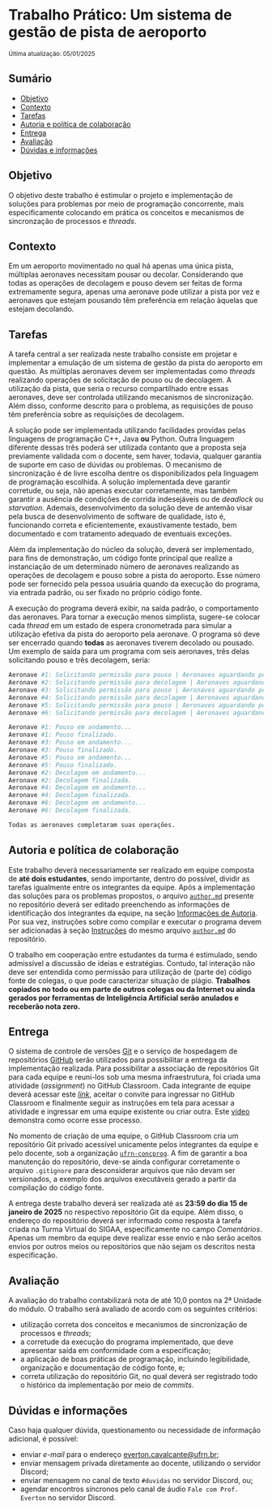 # Trabalho Prático: Um sistema de gestão de pista de aeroporto

<sub>Última atualização: 05/01/2025</sub>

## Sumário

- [Objetivo](#objetivo)
- [Contexto](#contexto)
- [Tarefas](#tarefas)
- [Autoria e política de colaboração](#autoria-e-política-de-colaboração)
- [Entrega](#entrega)
- [Avaliação](#avaliação)
- [Dúvidas e informações](#dúvidas-e-informações)

## Objetivo

O objetivo deste trabalho é estimular o projeto e implementação de soluções para problemas por meio de programação concorrente, mais especificamente colocando em prática os conceitos e mecanismos de sincronzação de processos e *threads*.

## Contexto

Em um aeroporto movimentado no qual há apenas uma única pista, múltiplas aeronaves necessitam pousar ou decolar. Considerando que todas as operações de decolagem e pouso devem ser feitas de forma extremamente segura, apenas uma aeronave pode utilizar a pista por vez e aeronaves que estejam pousando têm preferência em relação àquelas que estejam decolando.

## Tarefas

A tarefa central a ser realizada neste trabalho consiste em projetar e implementar a emulação de um sistema de gestão da pista do aeroporto em questão. As múltiplas aeronaves devem ser implementadas como *threads* realizando operações de solicitação de pouso ou de decolagem. A utilização da pista, que seria o recurso compartilhado entre essas aeronaves, deve ser controlada utilizando mecanismos de sincronização. Além disso, conforme descrito para o problema, as requisições de pouso têm preferência sobre as requisições de decolagem.

A solução pode ser implementada utilizando facilidades providas pelas linguagens de programação C++, Java **ou** Python. Outra linguagem diferente dessas três poderá ser utilizada contanto que a proposta seja previamente validada com o docente, sem haver, todavia, qualquer garantia de suporte em caso de dúvidas ou problemas. O mecanismo de sincronização é de livre escolha dentre os disponibilizados pela linguagem de programação escolhida. A solução implementada deve garantir corretude, ou seja, não apenas executar corretamente, mas também garantir a ausência de condições de corrida indesejáveis ou de *deadlock* ou *starvation*. Ademais, desenvolvimento da solução deve de antemão visar pela busca de desenvolvimento de software de qualidade, isto é, funcionando correta e eficientemente, exaustivamente testado, bem documentado e com tratamento adequado de eventuais exceções.

Além da implementação do núcleo da solução, deverá ser implementado, para fins de demonstração, um código fonte principal que realize a instanciação de um determinado número de aeronaves realizando as operações de decolagem e pouso sobre a pista do aeroporto. Esse número pode ser fornecido pela pessoa usuária quando da execução do programa, via entrada padrão, ou ser fixado no próprio código fonte.

A execução do programa deverá exibir, na saída padrão, o comportamento das aeronaves. Para tornar a execução menos simplista, sugere-se colocar cada *thread* em um estado de espera cronometrada para simular a utilização efetiva da pista do aeroporto pela aeronave. O programa só deve ser encerrado quando **todas** as aeronaves tiverem decolado ou pousado. Um exemplo de saída para um programa com seis aeronaves, três delas solicitando pouso e três decolagem, seria:

```bash
Aeronave #1: Solicitando permissão para pouso | Aeronaves aguardando pouso: 1
Aeronave #2: Solicitando permissão para decolagem | Aeronaves aguardando decolagem: 1
Aeronave #3: Solicitando permissão para pouso | Aeronaves aguardando pouso: 2
Aeronave #4: Solicitando permissão para decolagem | Aeronaves aguardando decolagem: 2
Aeronave #5: Solicitando permissão para pouso | Aeronaves aguardando pouso: 3
Aeronave #6: Solicitando permissão para decolagem | Aeronaves aguardando decolagem: 3

Aeronave #1: Pouso em andamento...
Aeronave #1: Pouso finalizado.
Aeronave #3: Pouso em andamento...
Aeronave #3: Pouso finalizado.
Aeronave #5: Pouso em andamento...
Aeronave #5: Pouso finalizado.
Aeronave #2: Decolagem em andamento...
Aeronave #2: Decolagem finalizada.
Aeronave #4: Decolagem em andamento...
Aeronave #4: Decolagem finalizada.
Aeronave #6: Decolagem em andamento...
Aeronave #6: Decolagem finalizada.

Todas as aeronaves completaram suas operações.
```

## Autoria e política de colaboração

Este trabalho deverá necessariamente ser realizado em equipe composta de **até dois estudantes**, sendo importante, dentro do possível, dividir as tarefas igualmente entre os integrantes da equipe. Após a implementação das soluções para os problemas propostos, o arquivo [`author.md`](https://github.com/ufrn-concprog/arms-sync/tree/master/author.md) presente no repositório deverá ser editado preenchendo as informações de identificação dos integrantes da equipe, na seção [Informações de Autoria](https://github.com/ufrn-concprog/arms-sync/tree/master/author.md#identificação-de-autoria). Por sua vez, instruções sobre como compilar e executar o programa devem ser adicionadas à seção [Instruções](https://github.com/ufrn-concprog/arms-sync/tree/master/author.md#instrucoes) do mesmo arquivo [`author.md`](https://github.com/ufrn-concprog/arms-sync/tree/master/author.md) do repositório.

O trabalho em cooperação entre estudantes da turma é estimulado, sendo admissível a discussão de ideias e estratégias. Contudo, tal interação não deve ser entendida como permissão para utilização de (parte de) código fonte de colegas, o que pode caracterizar situação de plágio. **Trabalhos copiados no todo ou em parte de outros colegas ou da Internet ou ainda gerados por ferramentas de Inteligência Artificial serão anulados e receberão nota zero.**

## Entrega

O sistema de controle de versões [Git](https://git-scm.com) e o serviço de hospedagem de repositórios [GitHub](https://github.com) serão utilizados para possibilitar a entrega da implementação realizada. Para possibilitar a associação de repositórios Git para cada equipe e reuni-los sob uma mesma infraestrutura, foi criada uma atividade (*assignment*) no GitHub Classroom. Cada integrante de equipe deverá acessar este [*link*](https://classroom.github.com/a/yUDknnfd), aceitar o convite para ingressar no GitHub Classroom e finalmente seguir as instruções em tela para acessar a atividade e ingressar em uma equipe existente ou criar outra. Este [vídeo](https://youtu.be/ObaFRGp_Eko) demonstra como ocorre esse processo.

No momento de criação de uma equipe, o GitHub Classroom cria um repositório Git privado acessível unicamente pelos integrantes da equipe e pelo docente, sob a organização [`ufrn-concprog`](https://github.com/ufrn-concprog). A fim de garantir a boa manutenção do repositório, deve-se ainda configurar corretamente o arquivo `.gitignore` para desconsiderar arquivos que não devam ser versionados, a exemplo dos arquivos executáveis gerado a partir da compilação do código fonte.

A entrega deste trabalho deverá ser realizada até as **23:59 do dia 15 de janeiro de 2025** no respectivo repositório Git da equipe. Além disso, o endereço do repositório deverá ser informado como resposta à tarefa criada na Turma Virtual do SIGAA, especificamente no campo *Comentários*. Apenas um membro da equipe deve realizar esse envio e não serão aceitos envios por outros meios ou repositórios que não sejam os descritos nesta especificação.

## Avaliação

A avaliação do trabalho contabilizará nota de até 10,0 pontos na 2ª Unidade do módulo. O trabalho será avaliado de acordo com os seguintes critérios:

- utilização correta dos conceitos e mecanismos de sincronização de processos e *threads*;
- a corretude da execução do programa implementado, que deve apresentar saída em conformidade com a especificação;
- a aplicação de boas práticas de programação, incluindo legibilidade, organização e documentação de código fonte, e;
- correta utilização do repositório Git, no qual deverá ser registrado todo o histórico da implementação por meio de *commits*.

## Dúvidas e informações

Caso haja qualquer dúvida, questionamento ou necessidade de informação adicional, é possível:

- enviar *e-mail* para o endereço <everton.cavalcante@ufrn.br>;
- enviar mensagem privada diretamente ao docente, utilizando o servidor Discord;
- enviar mensagem no canal de texto `#duvidas` no servidor Discord, ou;
- agendar encontros síncronos pelo canal de áudio `Fale com Prof. Everton` no servidor Discord.
